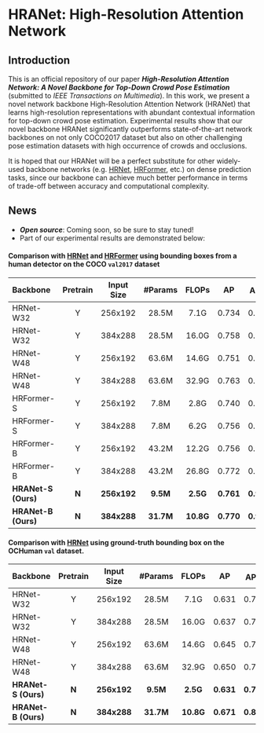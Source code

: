 # HRANet: High-Resolution Attention Network

## Introduction
This is an official repository of our paper ***High-Resolution Attention Network: A Novel Backbone for Top-Down Crowd Pose Estimation*** (submitted to *IEEE Transactions on Multimedia*). In this work, we present a novel network backbone High-Resolution Attention Network (HRANet) that learns high-resolution representations with abundant contextual information for top-down crowd pose estimation. Experimental results show that our novel backbone HRANet significantly outperforms state-of-the-art network backbones on not only COCO2017 dataset but also on other challenging pose estimation datasets with high occurrence of crowds and occlusions. 

It is hoped that our HRANet will be a perfect substitute for other widely-used backbone networks (e.g. [HRNet](https://github.com/HRNet/HRNet-Human-Pose-Estimation), [HRFormer](https://github.com/HRNet/HRFormer), etc.) on dense prediction tasks, since our backbone can achieve much better performance in terms of trade-off between accuracy and computational complexity.

## News

- ***Open source***: Coming soon, so be sure to stay tuned!
- Part of our experimental results are demonstrated below:

#### Comparison with [HRNet](https://github.com/HRNet/HRNet-Human-Pose-Estimation) and [HRFormer](https://github.com/HRNet/HRFormer) using bounding boxes from a human detector on the COCO `val2017` dataset

| Backbone | Pretrain | Input Size | #Params | FLOPs | AP | AP<sup>50</sup> | AP<sup>75</sup> | AP<sup>M</sup> | AP<sup>L</sup> | AR |
| :----------------- | :------: | :-----------: | :-----------: | :------: |:------: | :------: | :------: | :------: | :------: | ------------------ |
| HRNet-W32 | Y | 256x192 | 28.5M | 7.1G | 0.734 | 0.895 | 0.807 | 0.702 | 0.801 | 0.789 |
| HRNet-W32 | Y | 384x288 | 28.5M | 16.0G | 0.758 | 0.906 | 0.827 | 0.719 | 0.828 | 0.810 |
| HRNet-W48 | Y | 256x192 | 63.6M | 14.6G | 0.751 | 0.906 | 0.822 | 0.715 | 0.818 | 0.804 |
| HRNet-W48 | Y | 384x288 | 63.6M | 32.9G | 0.763 | 0.908 | 0.829 | 0.723 | 0.834 | 0.812 |
| HRFormer-S | Y | 256x192 | 7.8M | 2.8G | 0.740 | 0.902 | 0.812 | 0.704 | 0.807 | 0.794 |
| HRFormer-S | Y | 384x288 | 7.8M | 6.2G | 0.756 | 0.903 | 0.822 | 0.716 | 0.825 | 0.807 |
| HRFormer-B | Y | 256x192 | 43.2M | 12.2G | 0.756 | 0.908 | 0.828 | 0.717 | 0.826 | 0.808 |
| HRFormer-B | Y | 384x288 | 43.2M | 26.8G | 0.772 | 0.910 | 0.836 | 0.732 | 0.842 | 0.820 |
| **HRANet-S (Ours)** | **N** | **256x192** | **9.5M** | **2.5G** |**0.761** | **0.906** | **0.834** | **0.728** | **0.827** | **0.813** |
| **HRANet-B (Ours)** | **N** | **384x288** | **31.7M** | **10.8G** | **0.770** | **0.911** | **0.835** | **0.732** | **0.841** | **0.820** |

#### Comparison with [HRNet](https://github.com/HRNet/HRNet-Human-Pose-Estimation) using ground-truth bounding box on the OCHuman `val` dataset.

| Backbone            | Pretrain | Input Size  |  #Params  |   FLOPs   |    AP     | AP<sup>50</sup> | AP<sup>75</sup> | AP<sup>M</sup> | AP<sup>L</sup> |    AR     |
| :------------------ | :------: | :---------: | :-------: | :-------: | :-------: | :-------------: | :-------------: | :------------: | :------------: | :-------: |
| HRNet-W32           |    Y     |   256x192   |   28.5M   |   7.1G    |   0.631   |      0.794      |      0.690      |     0.642      |     0.631      |   0.673   |
| HRNet-W32           |    Y     |   384x288   |   28.5M   |   16.0G   |   0.637   |      0.784      |      0.690      |     0.643      |     0.637      |   0.676   |
| HRNet-W48           |    Y     |   256x192   |   63.6M   |   14.6G   |   0.645   |      0.794      |      0.701      |     0.651      |     0.645      |   0.685   |
| HRNet-W48           |    Y     |   384x288   |   63.6M   |   32.9G   |   0.650   |      0.784      |      0.703      |     0.684      |     0.650      |   0.688   |
| **HRANet-S (Ours)** |  **N**   | **256x192** | **9.5M**  | **2.5G**  | **0.631** |    **0.784**    |    **0.681**    |   **0.648**    |   **0.631**    | **0.670** |
| **HRANet-B (Ours)** |  **N**   | **384x288** | **31.7M** | **10.8G** | **0.671** |    **0.805**    |    **0.716**    |   **0.706**    |   **0.672**    | **0.706** |
